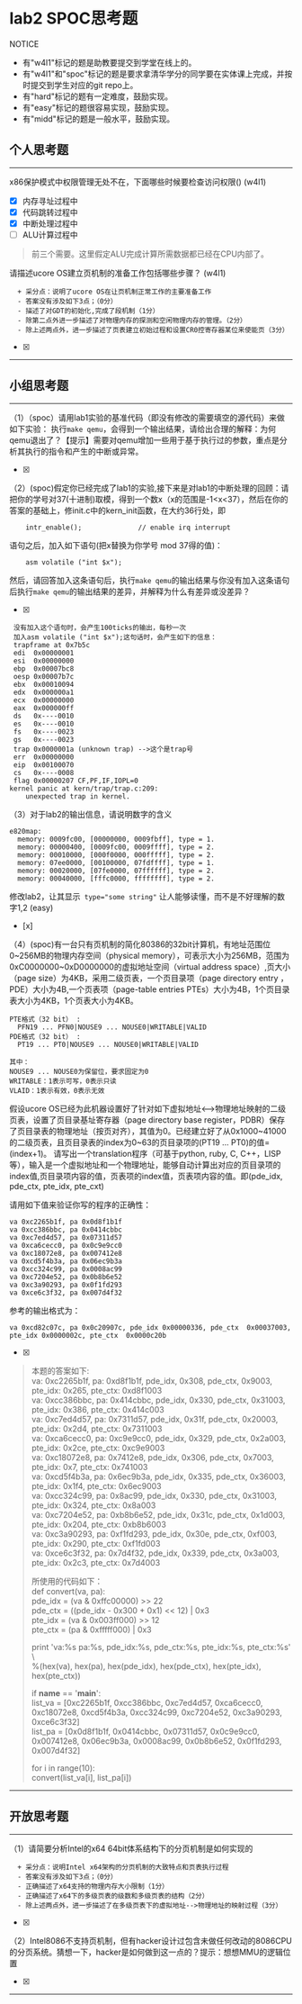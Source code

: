 # lab2 SPOC思考题

NOTICE
- 有"w4l1"标记的题是助教要提交到学堂在线上的。
- 有"w4l1"和"spoc"标记的题是要求拿清华学分的同学要在实体课上完成，并按时提交到学生对应的git repo上。
- 有"hard"标记的题有一定难度，鼓励实现。
- 有"easy"标记的题很容易实现，鼓励实现。
- 有"midd"标记的题是一般水平，鼓励实现。

## 个人思考题
---

x86保护模式中权限管理无处不在，下面哪些时候要检查访问权限()  (w4l1)
- [x] 内存寻址过程中
- [x] 代码跳转过程中
- [x] 中断处理过程中
- [ ] ALU计算过程中
 
> 前三个需要。这里假定ALU完成计算所需数据都已经在CPU内部了。


请描述ucore OS建立页机制的准备工作包括哪些步骤？ (w4l1) 
```
  + 采分点：说明了ucore OS在让页机制正常工作的主要准备工作
  - 答案没有涉及如下3点；（0分）
  - 描述了对GDT的初始化,完成了段机制（1分）
  - 除第二点外进一步描述了对物理内存的探测和空闲物理内存的管理。（2分）
  - 除上述两点外，进一步描述了页表建立初始过程和设置CR0控寄存器某位来使能页（3分）

 ```
- [x]  

>  

---

## 小组思考题
---

（1）（spoc）请用lab1实验的基准代码（即没有修改的需要填空的源代码）来做如下实验： 执行`make qemu`，会得到一个输出结果，请给出合理的解释：为何qemu退出了？【提示】需要对qemu增加一些用于基于执行过的参数，重点是分析其执行的指令和产生的中断或异常。 

- [x]  

> 

（2）(spoc)假定你已经完成了lab1的实验,接下来是对lab1的中断处理的回顾：请把你的学号对37(十进制)取模，得到一个数x（x的范围是-1<x<37），然后在你的答案的基础上，修init.c中的kern_init函数，在大约36行处，即

```
    intr_enable();              // enable irq interrupt
```
语句之后，加入如下语句(把x替换为你学号 mod 37得的值)：
```
    asm volatile ("int $x");
```    
然后，请回答加入这条语句后，执行`make qemu`的输出结果与你没有加入这条语句后执行`make qemu`的输出结果的差异，并解释为什么有差异或没差异？ 

- [x]  
```
 没有加入这个语句时，会产生100ticks的输出，每秒一次 
 加入asm volatile ("int $x");这句话时，会产生如下的信息：
 trapframe at 0x7b5c
 edi  0x00000001
 esi  0x00000000
 ebp  0x00007bc8
 oesp 0x00007b7c
 ebx  0x00010094
 edx  0x000000a1
 ecx  0x00000000
 eax  0x000000ff
 ds   0x----0010
 es   0x----0010
 fs   0x----0023
 gs   0x----0023
 trap 0x0000001a (unknown trap) -->这个是trap号
 err  0x00000000
 eip  0x00100070
 cs   0x----0008
 flag 0x00000207 CF,PF,IF,IOPL=0
kernel panic at kern/trap/trap.c:209:
    unexpected trap in kernel.
```

（3）对于lab2的输出信息，请说明数字的含义
```
e820map:
  memory: 0009fc00, [00000000, 0009fbff], type = 1.
  memory: 00000400, [0009fc00, 0009ffff], type = 2.
  memory: 00010000, [000f0000, 000fffff], type = 2.
  memory: 07ee0000, [00100000, 07fdffff], type = 1.
  memory: 00020000, [07fe0000, 07ffffff], type = 2.
  memory: 00040000, [fffc0000, ffffffff], type = 2.
```
修改lab2，让其显示` type="some string"` 让人能够读懂，而不是不好理解的数字1,2  (easy) 
- [x]  

> 

（4）(spoc)有一台只有页机制的简化80386的32bit计算机，有地址范围位0~256MB的物理内存空间（physical memory），可表示大小为256MB，范围为0xC0000000~0xD0000000的虚拟地址空间（virtual address space）,页大小（page size）为4KB，采用二级页表，一个页目录项（page directory entry ，PDE）大小为4B,一个页表项（page-table entries PTEs）大小为4B，1个页目录表大小为4KB，1个页表大小为4KB。
```
PTE格式（32 bit） :
  PFN19 ... PFN0|NOUSE9 ... NOUSE0|WRITABLE|VALID
PDE格式（32 bit） :
  PT19 ... PT0|NOUSE9 ... NOUSE0|WRITABLE|VALID
 
其中：
NOUSE9 ... NOUSE0为保留位，要求固定为0
WRITABLE：1表示可写，0表示只读
VLAID：1表示有效，0表示无效
```

假设ucore OS已经为此机器设置好了针对如下虚拟地址<-->物理地址映射的二级页表，设置了页目录基址寄存器（page directory base register，PDBR）保存了页目录表的物理地址（按页对齐），其值为0。已经建立好了从0x1000~41000的二级页表，且页目录表的index为0~63的页目录项的(PT19 ... PT0)的值=(index+1)。
请写出一个translation程序（可基于python, ruby, C, C++，LISP等），输入是一个虚拟地址和一个物理地址，能够自动计算出对应的页目录项的index值,页目录项内容的值，页表项的index值，页表项内容的值。即(pde_idx, pde_ctx, pte_idx, pte_cxt)

请用如下值来验证你写的程序的正确性：
```
va 0xc2265b1f, pa 0x0d8f1b1f
va 0xcc386bbc, pa 0x0414cbbc
va 0xc7ed4d57, pa 0x07311d57
va 0xca6cecc0, pa 0x0c9e9cc0
va 0xc18072e8, pa 0x007412e8
va 0xcd5f4b3a, pa 0x06ec9b3a
va 0xcc324c99, pa 0x0008ac99
va 0xc7204e52, pa 0x0b8b6e52
va 0xc3a90293, pa 0x0f1fd293
va 0xce6c3f32, pa 0x007d4f32
```

参考的输出格式为：
```
va 0xcd82c07c, pa 0x0c20907c, pde_idx 0x00000336, pde_ctx  0x00037003, pte_idx 0x0000002c, pte_ctx  0x0000c20b
```

- [x]  

> 本题的答案如下:  
> va: 0xc2265b1f, pa: 0xd8f1b1f, pde_idx, 0x308, pde_ctx, 0x9003, pte_idx: 0x265, pte_ctx: 0xd8f1003    
> va: 0xcc386bbc, pa: 0x414cbbc, pde_idx, 0x330, pde_ctx, 0x31003, pte_idx: 0x386, pte_ctx: 0x414c003  
> va: 0xc7ed4d57, pa: 0x7311d57, pde_idx, 0x31f, pde_ctx, 0x20003, pte_idx: 0x2d4, pte_ctx: 0x7311003  
> va: 0xca6cecc0, pa: 0xc9e9cc0, pde_idx, 0x329, pde_ctx, 0x2a003, pte_idx: 0x2ce, pte_ctx: 0xc9e9003  
> va: 0xc18072e8, pa: 0x7412e8, pde_idx, 0x306, pde_ctx, 0x7003, pte_idx: 0x7, pte_ctx: 0x741003  
> va: 0xcd5f4b3a, pa: 0x6ec9b3a, pde_idx, 0x335, pde_ctx, 0x36003, pte_idx: 0x1f4, pte_ctx: 0x6ec9003  
> va: 0xcc324c99, pa: 0x8ac99, pde_idx, 0x330, pde_ctx, 0x31003, pte_idx: 0x324, pte_ctx: 0x8a003  
> va: 0xc7204e52, pa: 0xb8b6e52, pde_idx, 0x31c, pde_ctx, 0x1d003, pte_idx: 0x204, pte_ctx: 0xb8b6003  
> va: 0xc3a90293, pa: 0xf1fd293, pde_idx, 0x30e, pde_ctx, 0xf003, pte_idx: 0x290, pte_ctx: 0xf1fd003  
> va: 0xce6c3f32, pa: 0x7d4f32, pde_idx, 0x339, pde_ctx, 0x3a003, pte_idx: 0x2c3, pte_ctx: 0x7d4003  
>
> 所使用的代码如下：  
> def convert(va, pa):  
>   pde_idx = (va & 0xffc00000) >> 22  
>   pde_ctx = ((pde_idx - 0x300 + 0x1) << 12) | 0x3  
>   pte_idx = (va & 0x003ff000) >> 12  
>   pte_ctx = (pa & 0xfffff000) | 0x3  
>
>   print 'va:%s pa:%s, pde_idx:%s, pde_ctx:%s, pte_idx:%s, pte_ctx:%s' \  
>       %(hex(va), hex(pa), hex(pde_idx), hex(pde_ctx), hex(pte_idx), hex(pte_ctx))  
>
>
> if __name__ == '__main__':  
>   list_va = [0xc2265b1f, 0xcc386bbc, 0xc7ed4d57, 0xca6cecc0, 0xc18072e8, 0xcd5f4b3a, 0xcc324c99, 0xc7204e52, 0xc3a90293, 0xce6c3f32]  
>   list_pa = [0x0d8f1b1f, 0x0414cbbc, 0x07311d57, 0x0c9e9cc0, 0x007412e8, 0x06ec9b3a, 0x0008ac99, 0x0b8b6e52, 0x0f1fd293, 0x007d4f32]  
>
>   for i in range(10):  
>       convert(list_va[i], list_pa[i])  


---

## 开放思考题

---

（1）请简要分析Intel的x64 64bit体系结构下的分页机制是如何实现的 
```
  + 采分点：说明Intel x64架构的分页机制的大致特点和页表执行过程
  - 答案没有涉及如下3点；（0分）
  - 正确描述了x64支持的物理内存大小限制（1分）
  - 正确描述了x64下的多级页表的级数和多级页表的结构（2分）
  - 除上述两点外，进一步描述了在多级页表下的虚拟地址-->物理地址的映射过程（3分）
 ```
- [x]  

>  

（2）Intel8086不支持页机制，但有hacker设计过包含未做任何改动的8086CPU的分页系统。猜想一下，hacker是如何做到这一点的？提示：想想MMU的逻辑位置

- [x]  

> 

---
